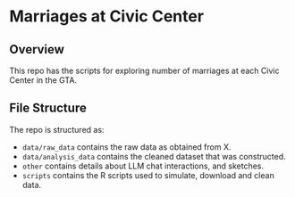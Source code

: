 # Marriages at Civic Center

## Overview

This repo has the scripts for exploring number of marriages at each Civic Center in the GTA.

## File Structure

The repo is structured as:

-   `data/raw_data` contains the raw data as obtained from X.
-   `data/analysis_data` contains the cleaned dataset that was constructed.
-   `other` contains details about LLM chat interactions, and sketches.
-   `scripts` contains the R scripts used to simulate, download and clean data.


